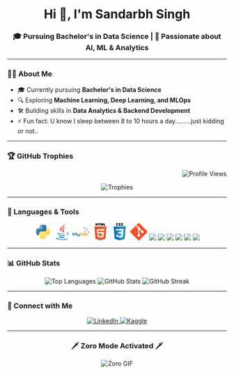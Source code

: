 <h1 align="center">Hi 👋, I'm Sandarbh Singh</h1>
<h3 align="center">🎓 Pursuing Bachelor's in Data Science | 🚀 Passionate about AI, ML & Analytics</h3>

---

### 👨‍💻 About Me
- 🎓 Currently pursuing **Bachelor's in Data Science**
- 🔍 Exploring **Machine Learning, Deep Learning, and MLOps**
- 🛠️ Building skills in **Data Analytics & Backend Development**
- ⚡ Fun fact: U know I sleep between 8 to 10 hours a day.........just kidding or not..

---

### 🏆 GitHub Trophies
<p align="right">
<img src="https://komarev.com/ghpvc/?username=sandarbh-singh296245&label=Profile%20views&color=0e75b6&style=flat" alt="Profile Views" />
</p>

<p align="center">
  <img src="https://github-profile-trophy.vercel.app/?username=sandarbh-singh296245&no-frame=true&title=Experience,Stars,Commits,PullRequest,Repositories" alt="Trophies"/>
</p>


---

### 🔧 Languages & Tools
<p align="center">
  <img src="https://raw.githubusercontent.com/devicons/devicon/master/icons/python/python-original.svg" width="40"/>
  <img src="https://raw.githubusercontent.com/devicons/devicon/master/icons/java/java-original.svg" width="40"/>
  <img src="https://raw.githubusercontent.com/devicons/devicon/master/icons/mysql/mysql-original-wordmark.svg" width="40"/>
  <img src="https://raw.githubusercontent.com/devicons/devicon/master/icons/html5/html5-original-wordmark.svg" width="40"/>
  <img src="https://raw.githubusercontent.com/devicons/devicon/master/icons/css3/css3-original-wordmark.svg" width="40"/>
  <img src="https://raw.githubusercontent.com/devicons/devicon/master/icons/git/git-original.svg" width="40"/>
  <img src="https://upload.wikimedia.org/wikipedia/commons/0/05/Scikit_learn_logo_small.svg" width="40"/>
  <img src="https://seaborn.pydata.org/_images/logo-mark-lightbg.svg" width="40"/>
  <img src="https://www.vectorlogo.zone/logos/tensorflow/tensorflow-icon.svg" width="40"/>
  <img src="https://www.vectorlogo.zone/logos/springio/springio-icon.svg" width="40"/>
  <img src="https://www.vectorlogo.zone/logos/figma/figma-icon.svg" width="40"/>
  <img src="https://upload.wikimedia.org/wikipedia/commons/2/21/Matlab_Logo.png" width="40"/>
</p>

---

### 📊 GitHub Stats
<p align="center">
  <img src="https://github-readme-stats.vercel.app/api/top-langs?username=sandarbh-singh296245&show_icons=true&locale=en&layout=compact&theme=tokyonight" alt="Top Languages" />
  <img src="https://github-readme-stats.vercel.app/api?username=sandarbh-singh296245&show_icons=true&locale=en&theme=tokyonight" alt="GitHub Stats" />
  <img src="https://github-readme-streak-stats.herokuapp.com/?user=sandarbh-singh&theme=tokyonight" alt="GitHub Streak" />
</p>

---

### 🤝 Connect with Me
<p align="center">
  <a href="https://linkedin.com/in/sandarbh-singh-91972929b" target="blank">
    <img src="https://raw.githubusercontent.com/rahuldkjain/github-profile-readme-generator/master/src/images/icons/Social/linked-in-alt.svg" alt="LinkedIn" height="30" width="40" />
  </a>
  <a href="https://kaggle.com/c229sandarbhsingh" target="blank">
    <img src="https://raw.githubusercontent.com/rahuldkjain/github-profile-readme-generator/master/src/images/icons/Social/kaggle.svg" alt="Kaggle" height="30" width="40" />
  </a>
</p>

---

<h3 align="center">🗡️ Zoro Mode Activated 🗡️</h3>
<p align="center">
  <img src="https://media.giphy.com/media/v1.Y2lkPTc5MGI3NjExaDFiYXVvbnhxaDNlNXFnZWQ1ODVsZGNraWZjNnowdXhseGdtcHoycSZlcD12MV9naWZzX3NlYXJjaCZjdD1n/tocXevr8ybWxi/giphy.gif" alt="Zoro GIF" width="300"/>
</p>
